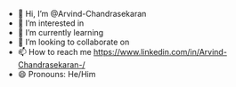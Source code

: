 - 👋 Hi, I’m @Arvind-Chandrasekaran
- 👀 I’m interested in 
- 🌱 I’m currently learning 
- 💞️ I’m looking to collaborate on 
- 📫 How to reach me https://www.linkedin.com/in/Arvind-Chandrasekaran-/
- 😄 Pronouns: He/Him
 

<!---
Softdev1579/Softdev1579 is a ✨ special ✨ repository because its `README.md` (this file) appears on your GitHub profile.
You can click the Preview link to take a look at your changes.
--->
